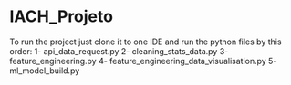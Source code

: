 # IACH_Projeto
To run the project just clone it to one IDE and run the python files by this order:
1- api_data_request.py
2- cleaning_stats_data.py
3- feature_engineering.py
4- feature_engineering_data_visualisation.py
5- ml_model_build.py
